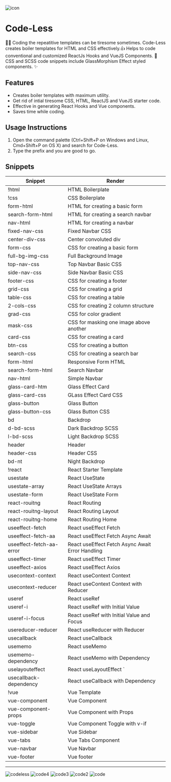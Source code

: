 
![icon](https://github.com/riyaroy2086/Code-Less/assets/89868832/c1ddd104-5425-4ff5-ad81-b51751fc6685)

# Code-Less

👩‍💻 Coding the repeatitive templates can be tiresome sometimes. Code-Less creates boiler templates for HTML and CSS effectively.👍 
Helps to code conventional and customized ReactJs Hooks and VueJS Components. 🚀
CSS and SCSS code snippets include GlassMorphism Effect styled components. ✨

## Features

- Creates boiler templates with maximum utility.
- Get rid of intial tiresome CSS, HTML, ReactJS and VueJS starter code.
- Effective in generating React Hooks and Vue components.
- Saves time while coding.

## Usage Instructions

1. Open the command palette (Ctrl+Shift+P on Windows and Linux, Cmd+Shift+P on OS X) and search for Code-Less.
2. Type the prefix and you are good to go.

## Snippets

| Snippet                      | Render                                             |
| ---------------------------- | -------------------------------------------------- |
| !html                        | HTML Boilerplate                                   |
| !css                         | CSS Boilerplate                                    |
| form-html                    | HTML for creating a basic form                     |
| search-form-html             | HTML for creating a search navbar                  |
| nav-html                     | HTML for creating a navbar                         |
| fixed-nav-css                | Fixed Navbar CSS                                   |
| center-div-css               | Center convoluted div                              |
| form-css                     | CSS for creating a basic form                      |
| full-bg-img-css              | Full Background Image                              |
| top-nav-css                  | Top Navbar Basic CSS                               |
| side-nav-css                 | Side Navbar Basic CSS                              |
| footer-css                   | CSS for creating a footer                          |
| grid-css                     | CSS for creating a grid                            |
| table-css                    | CSS for creating a table                           |
| 2-cols-css                   | CSS for creating 2 column structure                |
| grad-css                     | CSS for color gradient                             |
| mask-css                     | CSS for masking one image above another            |
| card-css                     | CSS for creating a card                            |
| btn-css                      | CSS for creating a button                          |
| search-css                   | CSS for creating a search bar                      |
| form-html                    | Responsive Form HTML                               |
| search-form-html             | Search Navbar                                      |
| nav-html                     | Simple Navbar                                      |
| glass-card-htm               | Glass Effect Card                                  |
| glass-card-css               | GLass Effect Card CSS                              |
| glass-button                 | Glass Button                                       |
| glass-button-css             | Glass Button CSS                                   |
| bd                           | Backdrop                                           |
| d-bd-scss                    | Dark Backdrop SCSS                                 |
| l-bd-scss                    | Light Backdrop SCSS                                |
| header                       | Header                                             |
| header-css                   | Header CSS                                         |
| bd-nt                        | Night Backdrop                                     |
| !react                       | React Starter Template                             |
| usestate                     | React UseState                                     |
| usestate-array               | React UseState Arrays                              |
| usestate-form                | React UseState Form                                |
| react-rouitng                | React Routing                                      |
| react-rouitng-layout         | React Routing Layout                               |
| react-rouitng-home           | React Routing Home                                 |
| useeffect-fetch              | React useEffect Fetch                              |
| useeffect-fetch-aa           | React useEffect Fetch Async Await                  |
| useeffect-fetch-aa-error     | React useEffect Fetch Async Await Error Handling   |
| useeffect-timer              | React useEffect Timer                              |
| useeffect-axios              | React useEffect Axios                              |
| usecontext-context           | React useContext Context                           |
| usecontext-reducer           | React useContext Context with Reducer              |
| useref                       | React useRef                                       |
| useref-i                     | React useRef with Initial Value                    |
| useref-i-focus               | React useRef with Initial Value and Focus          |
| usereducer-reducer           | React useReducer with Reducer                      |
| usecallback                  | React useCallback                                  |
| usememo                      | React useMemo                                      |
| usememo-dependency           | React useMemo with Dependency                      |
| uselayouteffect              | React useLayoutEffect     `                        |
| usecallback-dependency       | React useCallback with Dependency                  |
| !vue                         | Vue Template                                       |
| vue-component                | Vue Component                                      |
| vue-component-props          | Vue Component with Props                           |
| vue-toggle                   | Vue Component Toggle with v-if                     |
| vue-sidebar                  | Vue Sidebar                                        |
| vue-tabs                     | Vue Tabs Component                                 |
| vue-navbar                   | Vue Navbar                                         |
| vue-footer                   | Vue footer                                         |

---
![codeless](https://user-images.githubusercontent.com/89868832/218317800-668ca6aa-e14d-4a59-91bd-ea962781167f.jpg)
![code4](https://user-images.githubusercontent.com/89868832/218317686-1d370688-9922-402a-bd15-8cdcff772b63.png)
![code3](https://user-images.githubusercontent.com/89868832/218317864-1370fd9f-6acd-4fdf-9bf4-cf8940e4f534.png)
![code2](https://user-images.githubusercontent.com/89868832/218317877-1efc4f8e-f35f-490e-8312-3a8daf965589.png)
![code](https://user-images.githubusercontent.com/89868832/218317702-c274e01d-43f5-4434-aeaa-58ba7a4e7129.png)

